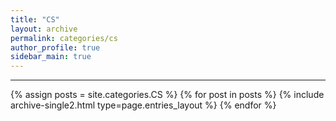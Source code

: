 ```yaml
---
title: "CS"
layout: archive
permalink: categories/cs
author_profile: true
sidebar_main: true
---
```


<!-- 공백이 포함되어 있는 카테고리 이름의 경우 site.categories['a b c'] 이런식으로! -->

***

{% assign posts = site.categories.CS %}
{% for post in posts %} {% include archive-single2.html type=page.entries_layout %} {% endfor %}
